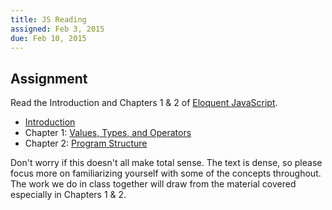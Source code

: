 ```yaml
---
title: JS Reading
assigned: Feb 3, 2015
due: Feb 10, 2015
---
```


Assignment
----------

Read the Introduction and Chapters 1 & 2 of [Eloquent JavaScript](http://eloquentjavascript.net/).

* [Introduction](http://eloquentjavascript.net/00_intro.html)
* Chapter 1: [Values, Types, and Operators](http://eloquentjavascript.net/01_values.html)
* Chapter 2: [Program Structure](http://eloquentjavascript.net/02_program_structure.html)

Don't worry if this doesn't all make total sense. The text is dense, so please focus more on familiarizing yourself with some of the concepts throughout. The work we do in class together will draw from the material covered especially in Chapters 1 & 2.
